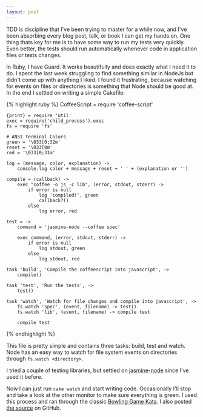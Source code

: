 ```yaml
---
layout: post
---
```


TDD is discipline that I've been trying to master for a while now, and
I've been absorbing every blog post, talk, or book I can get my hands
on. One thing thats key for me is to have some way to run my tests very
quickly. Even better, the tests should run automatically whenever code
in application files or tests changes.

In Ruby, I have Guard. It works beautifully and does exactly what I need
it to do. I spent the last week struggling to find something similar in
NodeJs but didn't come up with anything I liked. I found it frustrating,
because watching for events on files or directories is something that
Node should be good at. In the end I settled on writing a simple
Cakefile:

{% highlight ruby %}
    CoffeeScript = require 'coffee-script'

    {print} = require 'util'
    exec = require('child_process').exec
    fs = require 'fs'

    # ANSI Terminal Colors
    green = '\033[0;32m'
    reset = '\033[0m'
    red = '\033[0;31m'

    log = (message, color, explanation) ->
        console.log color + message + reset + ' ' + (explanation or '')

    compile = (callback) ->
        exec "coffee -o js -c lib", (error, stdout, stderr) ->
            if error is null
                log 'compiled!', green
                callback?()
            else
                log error, red

    test = ->
        command = 'jasmine-node --coffee spec'

        exec command, (error, stdout, stderr) ->
            if error is null
                log stdout, green
            else
                log stdout, red

    task 'build', 'Compile the coffeescript into javascript', ->
        compile()

    task 'test', 'Run the tests', ->
        test()

    task 'watch', 'Watch for file changes and compile into javascript', ->
        fs.watch 'spec', (event, filename) -> test()
        fs.watch 'lib', (event, filename) -> compile test

        compile test
{% endhighlight %}

This file is pretty simple and contains three tasks: build, test and
watch. Node has an easy way to watch for file system events on
directories through `fs.watch <directory>`.

I tried a couple of testing libraries, but settled on [jasmine-node](https://github.com/mhevery/jasmine-node) since
I've used it before.

Now I can just run `cake watch` and start writing code. Occasionally I'll
stop and take a look at the other monitor to make sure everything is
green. I used this process and ran through the classic [Bowling Game
Kata](http://butunclebob.com/ArticleS.UncleBob.TheBowlingGameKata).
I also posted [the source](https://github.com/mcramm/node_katas) on GitHub.
